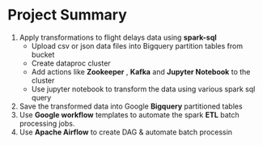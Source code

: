 # Project Summary

1. Apply transformations to flight delays data using **spark-sql**
   * Upload csv or json data files into Bigquery partition tables from bucket
   * Create dataproc cluster 
   * Add actions like **Zookeeper** , **Kafka** and **Jupyter Notebook** to the cluster
   * Use jupyter notebook to transform the data using various spark sql query
2. Save the transformed data into Google **Bigquery** partitioned tables
3. Use **Google workflow** templates to automate the spark **ETL** batch processing jobs.
4. Use **Apache Airflow** to create DAG & automate batch processin

